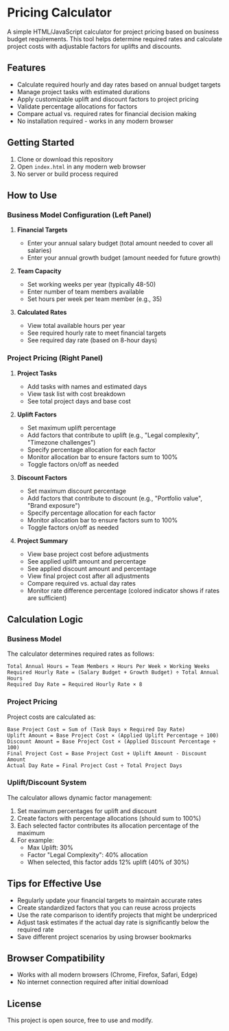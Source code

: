 # Pricing Calculator

A simple HTML/JavaScript calculator for project pricing based on business budget requirements. This tool helps determine required rates and calculate project costs with adjustable factors for uplifts and discounts.

## Features

- Calculate required hourly and day rates based on annual budget targets
- Manage project tasks with estimated durations
- Apply customizable uplift and discount factors to project pricing
- Validate percentage allocations for factors
- Compare actual vs. required rates for financial decision making
- No installation required - works in any modern browser

## Getting Started

1. Clone or download this repository
2. Open `index.html` in any modern web browser
3. No server or build process required

## How to Use

### Business Model Configuration (Left Panel)

1. **Financial Targets**
   - Enter your annual salary budget (total amount needed to cover all salaries)
   - Enter your annual growth budget (amount needed for future growth)

2. **Team Capacity**
   - Set working weeks per year (typically 48-50)
   - Enter number of team members available
   - Set hours per week per team member (e.g., 35)

3. **Calculated Rates**
   - View total available hours per year
   - See required hourly rate to meet financial targets
   - See required day rate (based on 8-hour days)

### Project Pricing (Right Panel)

1. **Project Tasks**
   - Add tasks with names and estimated days
   - View task list with cost breakdown
   - See total project days and base cost

2. **Uplift Factors**
   - Set maximum uplift percentage
   - Add factors that contribute to uplift (e.g., "Legal complexity", "Timezone challenges")
   - Specify percentage allocation for each factor
   - Monitor allocation bar to ensure factors sum to 100%
   - Toggle factors on/off as needed

3. **Discount Factors**
   - Set maximum discount percentage
   - Add factors that contribute to discount (e.g., "Portfolio value", "Brand exposure")
   - Specify percentage allocation for each factor
   - Monitor allocation bar to ensure factors sum to 100%
   - Toggle factors on/off as needed

4. **Project Summary**
   - View base project cost before adjustments
   - See applied uplift amount and percentage
   - See applied discount amount and percentage
   - View final project cost after all adjustments
   - Compare required vs. actual day rates
   - Monitor rate difference percentage (colored indicator shows if rates are sufficient)

## Calculation Logic

### Business Model

The calculator determines required rates as follows:

```
Total Annual Hours = Team Members × Hours Per Week × Working Weeks
Required Hourly Rate = (Salary Budget + Growth Budget) ÷ Total Annual Hours
Required Day Rate = Required Hourly Rate × 8
```

### Project Pricing

Project costs are calculated as:

```
Base Project Cost = Sum of (Task Days × Required Day Rate)
Uplift Amount = Base Project Cost × (Applied Uplift Percentage ÷ 100)
Discount Amount = Base Project Cost × (Applied Discount Percentage ÷ 100)
Final Project Cost = Base Project Cost + Uplift Amount - Discount Amount
Actual Day Rate = Final Project Cost ÷ Total Project Days
```

### Uplift/Discount System

The calculator allows dynamic factor management:

1. Set maximum percentages for uplift and discount
2. Create factors with percentage allocations (should sum to 100%)
3. Each selected factor contributes its allocation percentage of the maximum
4. For example:
   - Max Uplift: 30%
   - Factor "Legal Complexity": 40% allocation
   - When selected, this factor adds 12% uplift (40% of 30%)

## Tips for Effective Use

- Regularly update your financial targets to maintain accurate rates
- Create standardized factors that you can reuse across projects
- Use the rate comparison to identify projects that might be underpriced
- Adjust task estimates if the actual day rate is significantly below the required rate
- Save different project scenarios by using browser bookmarks

## Browser Compatibility

- Works with all modern browsers (Chrome, Firefox, Safari, Edge)
- No internet connection required after initial download

## License

This project is open source, free to use and modify.